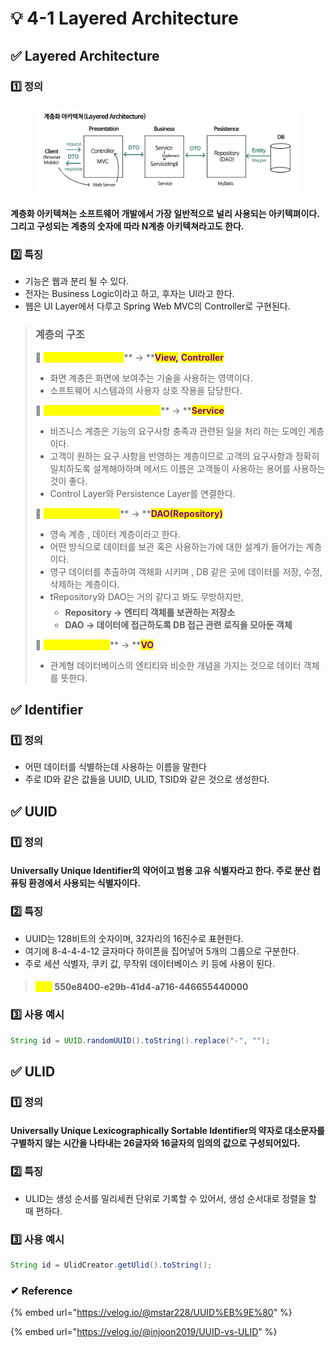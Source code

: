 # 💡 4-1 Layered Architecture

## ✅ Layered Architecture

### 1️⃣ 정의

<figure><img src="../.gitbook/assets/image (4) (1).png" alt="" width="563"><figcaption></figcaption></figure>

#### 계층화 아키텍쳐는 소프트웨어 개발에서 가장 일반적으로 널리 사용되는 아키텍펴이다.  그리고 구성되는 계층의 숫자에 따라 N계층 아키텍쳐라고도 한다.

### 2️⃣ 특징

* 기능은 웹과 분리 될 수 있다.
* 전자는 Business Logic이라고 하고, 후자는 UI라고 한다.
* 웹은 UI Layer에서 다루고 Spring Web MVC의 Controller로 구현된다.

> ### 계층의 구조
>
> 🔹 <mark style="color:yellow;">**Presentation Layer**</mark>** -> **<mark style="color:purple;">**View,**</mark> <mark style="color:purple;">**Controller**</mark>
>
> * 화면 계층은 화면에 보여주는 기술을 사용하는 영역이다.
> * 소프트웨어 시스템과의 사용자 상호 작용을 담당한다.
>
>
>
> 🔹 <mark style="color:yellow;">**Application/Business Layer**</mark>** -> **<mark style="color:purple;">**Service**</mark>
>
> * 비즈니스 계층은 기능의 요구사항 충족과 관련된 일을 처리 하는 도메인 계층이다.
> * 고객이 원하는 요구 사항을 반영하는 계층이므로 고객의 요구사항과 정확히 일치하도록 설계해야하며 메서드 이름은 고객들이 사용하는 용어를 사용하는 것이 좋다.
> * Control Layer와 Persistence Layer를 연결한다.
>
>
>
> 🔹 <mark style="color:yellow;">**Persistence Layer**</mark>** -> **<mark style="color:purple;">**DAO(Repository)**</mark>
>
> * 영속 계층 , 데이터 계층이라고 한다.
> * 어떤 방식으로 데이터를 보관 혹은 사용하는가에 대한 설계가 들어가는 계층이다.
> * 영구 데이터를 추출하여 객체화 시키며 , DB 같은 곳에 데이터를 저장, 수정, 삭제하는 계층이다.
> * ❗️Repository와 DAO는 거의 같다고 봐도 무방하지만,&#x20;
>   * **Repository -> 엔티티 객체를 보관하는 저장소**
>   * **DAO -> 데이터에 접근하도록 DB 접근 관련 로직을 모아둔 객체**
>
>
>
> 🔹 <mark style="color:yellow;">**Database Layer**</mark>** -> **<mark style="color:purple;">**VO**</mark>
>
> * 관계형 데이터베이스의 엔티티와 비슷한 개념을 가지는 것으로 데이터 객체를 뜻한다.





## ✅ Identifier

### 1️⃣ 정의

* 어떤 데이터를 식별하는데 사용하는 이름을 말한다
* 주로 ID와 같은 값들을 UUID, ULID, TSID와 같은 것으로 생성한다.



## ✅ UUID

### 1️⃣ 정의

#### Universally Unique Identifier의 약어이고 범용 고유 식별자라고 한다. 주로 분산 컴퓨팅 환경에서 사용되는 식별자이다.

### 2️⃣ 특징

* UUID는 128비트의 숫자이며, 32자리의 16진수로 표현한다.
* 여기에 8-4-4-4-12 글자마다 하이픈을 집어넣어 5개의 그룹으로 구분한다.
* 주로 세션 식별자, 쿠키 값, 무작위 데이터베이스 키 등에 사용이 된다.

> #### <mark style="color:yellow;">EX )</mark> 550e8400-e29b-41d4-a716-446655440000

### 3️⃣ 사용 예시

```java
String id = UUID.randomUUID().toString().replace("-", "");
```

## ✅ ULID

### 1️⃣ 정의

#### Universally Unique Lexicographically Sortable Identifier의 약자로 대소문자를 구별하지 않는 시간을 나타내는 26글자와 16글자의 임의의 값으로 구성되어있다.&#x20;

### 2️⃣ 특징

* ULID는 생성 순서를 밀리세컨 단위로 기록할 수 있어서, 생성 순서대로 정렬을 할 때 편하다.

### 3️⃣ 사용 예시

```java
String id = UlidCreator.getUlid().toString();
```

### ✔ Reference

{% embed url="https://velog.io/@mstar228/UUID%EB%9E%80" %}

{% embed url="https://velog.io/@injoon2019/UUID-vs-ULID" %}
